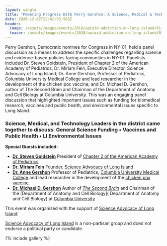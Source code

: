 ```yaml
---
layout: single
title: "Powering Progress With Perry Gershon: A Science, Medical & Technology Forum"
date: 2020-12-02T22:41:53.583Z
header:
  image: /assets/images/events/2018/opioid-addiction-on-long-island/01-sali2.jpg
  teaser: /assets/images/events/2018/opioid-addiction-on-long-island/01-sali2.jpg
---
```

Perry Gershon, Democratic nominee for Congress in NY-01, held a panel discussion as a means to address the specific challenges regarding science and evidence-based policies facing communities in NY-01. Panelists included Dr. Steven Goldstein, President of Chapter 2 of the American Academy of Pediatrics; Dr. Miriam Fein, Executive Director, Science Advocacy of Long Island; Dr. Anne Gershon, Professor of Pediatrics, Columbia University Medical College and lead researcher in the development of the chicken pox vaccine; and Dr. Michael D. Gershon, author of The Second Brain and Chairman of the Department of Anatomy and Cell Biology at Columbia University. This was an engaging panel discussion that highlighted important issues such as funding for biomedical research, vaccines and public health, and environmental issues specific to Long Island.

### Science, Medical, and Technology Leaders in the district came together to discuss: General Science Funding • Vaccines and Public Health • LI Environmental Issues

**Special Guests included:**

- **[Dr. Steven Goldstein](https://www.northwell.edu/find-care/find-a-doctor/pediatrics/dr-steven-jay-goldstein-md-11314953)**
  President of [Chapter 2 of the American Academy of Pediatrics](http://ny2aap.org/)
- **[Dr. Miriam Fein](https://www.researchgate.net/profile/Miriam_Fein)**
  Founder, [Science Advocacy of Long Island](http://scienceadvocacyli.org)
- **[Dr. Anne Gershon](https://www.ihn.cumc.columbia.edu/profile/anne-gershon-md)**
  Professor of Pediatrics, [Columbia University Medical College](https://www.ihn.cumc.columbia.edu/about-us) and lead researcher in the development of the [chicken pox vaccine](https://en.wikipedia.org/wiki/Varicella_vaccine).
- **[Dr. Michael D. Gershon](http://www.cumc.columbia.edu/dept/gsas/anatomy/Faculty/Gershon/)**
  Author of *[The Second Brain](https://www.amazon.com/Second-Brain-Groundbreaking-Understanding-Disorders/dp/0060930721)* and Chairman of the [Department of Anatomy and Cell Biology]( Department of Anatomy and Cell Biology) at [Columbia University](http://www.columbia.edu/)

This event was organized with the support of [Science Advocacy of Long Island]()

[Science Advocacy of Long Island]() is a non-partisan group and doed not endorse a political party or candidate.

{% include gallery %}